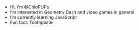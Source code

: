 -  Hi, I’m @ChloPUPs
-  I’m interested in Geometry Dash and video games in general
-  I’m currently learning JavaScript
-  Fun fact: Toothpaste

<!---
ChloPUPs/ChloPUPs is a ✨ special ✨ repository because its `README.md` (this file) appears on your GitHub profile.
You can click the Preview link to take a look at your changes.
--->
